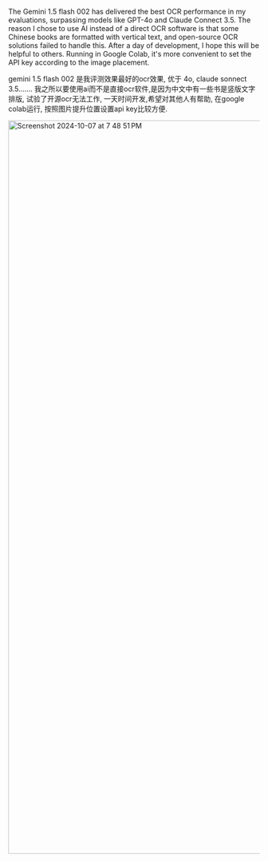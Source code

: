 The Gemini 1.5 flash 002 has delivered the best OCR performance in my evaluations, surpassing models like GPT-4o and Claude Connect 3.5. The reason I chose to use AI instead of a direct OCR software is that some Chinese books are formatted with vertical text, and open-source OCR solutions failed to handle this. After a day of development, I hope this will be helpful to others.
Running in Google Colab, it's more convenient to set the API key according to the image placement.

gemini 1.5 flash 002 是我评测效果最好的ocr效果,  优于 4o, claude sonnect 3.5.......  我之所以要使用ai而不是直接ocr软件,是因为中文中有一些书是竖版文字排版,  试验了开源ocr无法工作,  一天时间开发,希望对其他人有帮助,
在google colab运行, 按照图片提升位置设置api key比较方便.

<img width="1470" alt="Screenshot 2024-10-07 at 7 48 51 PM" src="https://github.com/user-attachments/assets/87e9eb9b-23f1-4ef6-a75a-49107d0b57fb">

